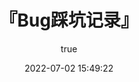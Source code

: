 ---
pageComponent:
  name: Catalogue
  data:
    key: 『Bug踩坑记录』
    imgUrl: https://iqqcode-blog.oss-cn-beijing.aliyuncs.com/img/202207022132966.png
    description: Bug问题修复记录
title: 『Bug踩坑记录』
date: 2022-07-02 15:49:22
permalink: /note/bug/
article: false
comment: false
editLink: false
author:
  name: iqqcode
  link: https://github.com/IQQcode
---